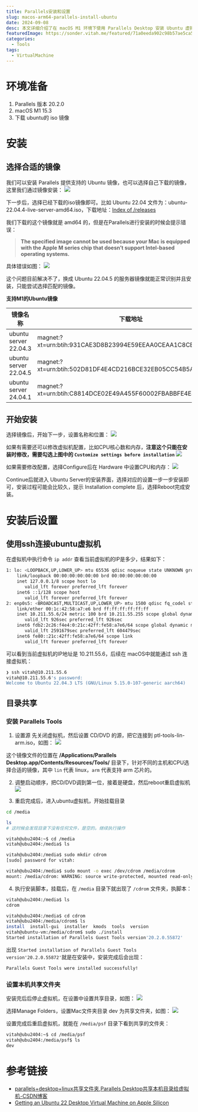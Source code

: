 ```yaml
---
title: Parallels安装和设置
slug: macos-arm64-parallels-install-ubuntu
date: 2024-09-08
desc: 本文详细介绍了在 macOS M1 环境下使用 Parallels Desktop 安装 Ubuntu 虚拟机的步骤，包括如何选择合适的镜像、安装过程中的设置、以及如何通过 SSH 连接 Ubuntu 虚拟机。还介绍了如何安装 Parallels Tools 以实现文件共享功能，并提供了常见问题的解决方法和实用参考链接，帮助用户顺利完成虚拟机的安装与配置。​
featuredImage: https://sonder.vitah.me/featured/71a0eeda902c98b57ae5ca5f4845c93a.webp
categories:
  - Tools
tags:
  - VirtualMachine
---
```


# 环境准备

1. Parallels 版本 20.2.0
2. macOS M1 15.3
3. 下载 ubuntu的 iso 镜像

# 安装

## 选择合适的镜像

我们可以安装 Parallels 提供支持的 Ubuntu 镜像，也可以选择自己下载的镜像，这里我们通过镜像安装：
![](https://sonder.vitah.me/ryze/95249c02d0552655b202b6628759d58b.webp)

下一步后，选择已经下载的iso镜像即可。比如 Ubuntu 22.04 文件为：ubuntu-22.04.4-live-server-amd64.iso，下载地址：[Index of /releases](https://old-releases.ubuntu.com/releases/)

我们下载的这个镜像就是 amd64 的，但是在Parallels进行安装的时候会提示错误：

> **The specified image cannot be used because your Mac is equipped with the Apple M series chip that doesn’t support Intel-based operating systems.**

具体错误如图：
![](https://sonder.vitah.me/ryze/25c0b85c375a51dd5e23a9cfcdb4f013.webp)

这个问题目前解决不了，换成 Ubuntu 22.04.5 的服务器镜像就能正常识别并且安装，只能尝试选择匹配的镜像。

**支持M1的Ubuntu镜像**

| 镜像名称                  | 下载地址                                                         |
| --------------------- | ------------------------------------------------------------ |
| ubuntu server 22.04.3 | magnet:?xt=urn:btih:931CAE3D8B23994E59EEAA0CEAA1C8CB011F693B |
| ubuntu server 22.04.5 | magnet:?xt=urn:btih:502D81DF4E4CD216BCE32EB05CC54B5A5359DEE0 |
| ubuntu server 24.04.1 | magnet:?xt=urn:btih:C8814DCE02E49A455F60002FBABBFE4E4D3F22A9 |

## 开始安装

选择镜像后，开始下一步，设置名称和位置：
![](https://sonder.vitah.me/ryze/a002927fbfc5e421751ae3886fff4e28.webp)

如果有需要还可以修改虚拟机配置，比如CPU核心数和内存，**注意这个只能在安装时修改，需要勾选上图中的 `Customize settings before installation`**
![](https://sonder.vitah.me/ryze/32b484c1ff7ffc6aaebc6ae483a9c83e.webp)

如果需要修改配置，选择Configure后在 Hardware 中设置CPU和内存：
![](https://sonder.vitah.me/ryze/ff847a15adccf59da1c358186b1a51be.webp)

Continue后就进入 Ubuntu Server的安装界面，选择对应的设置一步一步安装即可，安装过程可能会比较久，提示 Installation complete 后，选择Reboot完成安装。

# 安装后设置

## 使用ssh连接ubuntu虚拟机

在虚拟机中执行命令 `ip addr` 查看当前虚拟机的IP是多少，结果如下：

```bash
1: lo: <LOOPBACK,UP,LOWER_UP> mtu 65536 qdisc noqueue state UNKNOWN group default qlen 1000
    link/loopback 00:00:00:00:00:00 brd 00:00:00:00:00:00
    inet 127.0.0.1/8 scope host lo
       valid_lft forever preferred_lft forever
    inet6 ::1/128 scope host 
       valid_lft forever preferred_lft forever
2: enp0s5: <BROADCAST,MULTICAST,UP,LOWER_UP> mtu 1500 qdisc fq_codel state UP group default qlen 1000
    link/ether 00:1c:42:58:a7:e6 brd ff:ff:ff:ff:ff:ff
    inet 10.211.55.6/24 metric 100 brd 10.211.55.255 scope global dynamic enp0s5
       valid_lft 926sec preferred_lft 926sec
    inet6 fdb2:2c26:f4e4:0:21c:42ff:fe58:a7e6/64 scope global dynamic mngtmpaddr noprefixroute 
       valid_lft 2591679sec preferred_lft 604479sec
    inet6 fe80::21c:42ff:fe58:a7e6/64 scope link 
       valid_lft forever preferred_lft forever
```

可以看到当前虚拟机的IP地址是 10.211.55.6，后续在 macOS中就能通过 ssh 连接虚拟机：

```bash
❯ ssh vitah@10.211.55.6
vitah@10.211.55.6's password: 
Welcome to Ubuntu 22.04.3 LTS (GNU/Linux 5.15.0-107-generic aarch64)
```

## 目录共享

### 安装 Parallels Tools

1. 设置源
先关闭虚拟机，然后设置 CD/DVD 的源，把它连接到 ptl-tools-lin-arm.iso，如图：
![](https://sonder.vitah.me/ryze/5cf8d0167af0fe4455ced255773841d0.webp)

这个镜像文件的位置在 **/Applications/Parallels Desktop.app/Contents/Resources/Tools/** 目录下，针对不同的主机和CPU选择合适的镜像，其中 `lin` 代表 linux，`arm` 代表支持 arm 芯片的。

2. 调整启动顺序，把CD/DVD调到第一位，接着是硬盘，然后reboot重启虚拟机
![](https://sonder.vitah.me/ryze/1c7c628654342e3a144f8fabe9282d16.webp)

3. 重启完成后，进入ubuntu虚拟机，开始挂载目录
```bash
cd /media

ls
# 这时候会发现目录下没有任何文件，是空的。继续执行操作

vitah@ubu2404:~$ cd /media
vitah@ubu2404:/media$ ls

vitah@ubu2404:/media$ sudo mkdir cdrom
[sudo] password for vitah: 

vitah@ubu2404:/media$ sudo mount -o exec /dev/cdrom /media/cdrom
mount: /media/cdrom: WARNING: source write-protected, mounted read-only.

```

4. 执行安装脚本，挂载后，在 `/media` 目录下就出现了 `/cdrom` 文件夹，执脚本：

```bash
vitah@ubu2404:/media$ ls
cdrom

vitah@ubu2404:/media$ cd cdrom
vitah@ubu2404:/media/cdrom$ ls
install  install-gui  installer  kmods  tools  version
vitah@ubuntu-vm:/media/cdrom$ sudo ./install
Started installation of Parallels Guest Tools version'20.2.0.55872'
```

出现 `Started installation of Parallels Guest Tools version'20.2.0.55872'`就是在安装中，安装完成后会出现：
```bash
Parallels Guest Tools were installed successfully!
```

### 设置本机共享文件夹

安装完后后停止虚拟机，在设置中设置共享目录，如图：
![](https://sonder.vitah.me/ryze/56e5e036abd2d12f8f934c4036641283.webp)

选择Manage Folders，设置Mac文件夹目录 dev 为共享文件夹，如图：
![](https://sonder.vitah.me/ryze/f94f4409d7edadd314706396395b2a88.webp)

设置完成后重启虚拟机，就能在 `/media/psf` 目录下看到共享的文件夹：
```bash
vitah@ubu2404:~$ cd /media/psf
vitah@ubu2404:/media/psf$ ls
dev
```

# 参考链接

- [parallels+desktop+linux共享文件夹,Parallels Desktop共享本机目录给虚拟机-CSDN博客](https://blog.csdn.net/weixin_42575505/article/details/116674141)
- [Getting an Ubuntu 22 Desktop Virtual Machine on Apple Silicon](https://www.nequalsonelifestyle.com/2022/07/22/getting-ubuntu-22-desktop-vm-on-apple-silicon/#creating-the-virtual-machine)
